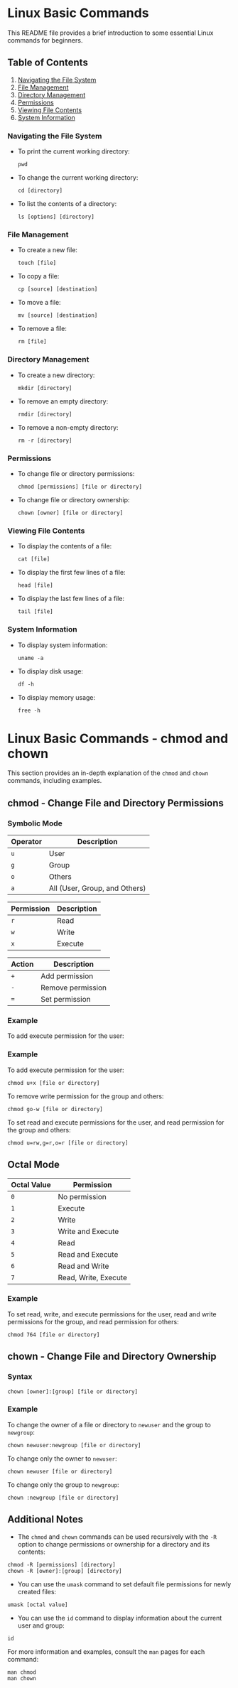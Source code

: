 # Linux Basic Commands

This README file provides a brief introduction to some essential Linux commands for beginners.

## Table of Contents
1. [Navigating the File System](#navigating-the-file-system)
2. [File Management](#file-management)
3. [Directory Management](#directory-management)
4. [Permissions](#permissions)
5. [Viewing File Contents](#viewing-file-contents)
6. [System Information](#system-information)

### Navigating the File System

- To print the current working directory:

  ```
  pwd
  ```

- To change the current working directory:

  ```
  cd [directory]
  ```

- To list the contents of a directory:

  ```
  ls [options] [directory]
  ```

### File Management

- To create a new file:

  ```
  touch [file]
  ```

- To copy a file:

  ```
  cp [source] [destination]
  ```

- To move a file:

  ```
  mv [source] [destination]
  ```

- To remove a file:

  ```
  rm [file]
  ```

### Directory Management

- To create a new directory:

  ```
  mkdir [directory]
  ```

- To remove an empty directory:

  ```
  rmdir [directory]
  ```

- To remove a non-empty directory:

  ```
  rm -r [directory]
  ```

### Permissions

- To change file or directory permissions:

  ```
  chmod [permissions] [file or directory]
  ```

- To change file or directory ownership:

  ```
  chown [owner] [file or directory]
  ```

### Viewing File Contents

- To display the contents of a file:

  ```
  cat [file]
  ```

- To display the first few lines of a file:

  ```
  head [file]
  ```

- To display the last few lines of a file:

  ```
  tail [file]
  ```

### System Information

- To display system information:

  ```
  uname -a
  ```

- To display disk usage:

  ```
  df -h
  ```

- To display memory usage:

  ```
  free -h
  ```


# Linux Basic Commands - chmod and chown

This section provides an in-depth explanation of the `chmod` and `chown` commands, including examples.

## chmod - Change File and Directory Permissions

### Symbolic Mode

| Operator | Description |
| -------- | ----------- |
| `u`      | User        |
| `g`      | Group       |
| `o`      | Others      |
| `a`      | All (User, Group, and Others) |

| Permission | Description |
| ---------- | ----------- |
| `r`        | Read        |
| `w`        | Write       |
| `x`        | Execute     |

| Action | Description |
| ------ | ----------- |
| `+`    | Add permission |
| `-`    | Remove permission |
| `=`    | Set permission |

### Example

To add execute permission for the user:

### Example

To add execute permission for the user:

```
chmod u+x [file or directory]
```

To remove write permission for the group and others:

```
chmod go-w [file or directory]
```


To set read and execute permissions for the user, and read permission for the group and others:


```
chmod u=rw,g=r,o=r [file or directory]
```

## Octal Mode

| Octal Value | Permission          |
| ----------- | ------------------- |
| `0`         | No permission       |
| `1`         | Execute             |
| `2`         | Write               |
| `3`         | Write and Execute   |
| `4`         | Read                |
| `5`         | Read and Execute    |
| `6`         | Read and Write      |
| `7`         | Read, Write, Execute|

### Example

To set read, write, and execute permissions for the user, read and write permissions for the group, and read permission for others:

```
chmod 764 [file or directory]
```


## chown - Change File and Directory Ownership

### Syntax

```
chown [owner]:[group] [file or directory]
```

### Example

To change the owner of a file or directory to `newuser` and the group to `newgroup`:

```
chown newuser:newgroup [file or directory]
```

To change only the owner to `newuser`:

```
chown newuser [file or directory]
```

To change only the group to `newgroup`:

```
chown :newgroup [file or directory]
```
## Additional Notes

- The `chmod` and `chown` commands can be used recursively with the `-R` option to change permissions or ownership for a directory and its contents:


```
chmod -R [permissions] [directory]
chown -R [owner]:[group] [directory]
```


- You can use the `umask` command to set default file permissions for newly created files:

```
umask [octal value]
```

- You can use the `id` command to display information about the current user and group:

```
id
```
For more information and examples, consult the `man` pages for each command:
```
man chmod
man chown
```